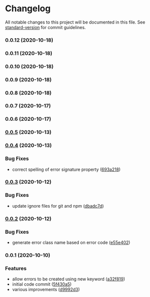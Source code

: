 # Changelog

All notable changes to this project will be documented in this file. See [standard-version](https://github.com/conventional-changelog/standard-version) for commit guidelines.

### 0.0.12 (2020-10-18)

### 0.0.11 (2020-10-18)

### 0.0.10 (2020-10-18)

### 0.0.9 (2020-10-18)

### 0.0.8 (2020-10-18)

### 0.0.7 (2020-10-17)

### 0.0.6 (2020-10-17)

### [0.0.5](https://github.com/codeandcats/computer-says-no/compare/v0.0.4...v0.0.5) (2020-10-13)

### [0.0.4](https://github.com/codeandcats/computer-says-no/compare/v0.0.3...v0.0.4) (2020-10-13)


### Bug Fixes

* correct spelling of error signature property ([693a218](https://github.com/codeandcats/computer-says-no/commit/693a2180a732d2f3f8e6720c3b5acead5bf48df8))

### [0.0.3](https://github.com/codeandcats/computer-says-no/compare/v0.0.2...v0.0.3) (2020-10-12)


### Bug Fixes

* update ignore files for git and npm ([dbadc7d](https://github.com/codeandcats/computer-says-no/commit/dbadc7d084707d775ea870397e1bc48f3ac5424a))

### [0.0.2](https://github.com/codeandcats/computer-says-no/compare/v0.0.1...v0.0.2) (2020-10-12)


### Bug Fixes

* generate error class name based on error code ([e55e402](https://github.com/codeandcats/computer-says-no/commit/e55e4027ae693a09f62b3704fd4bf3c8d1fc192b))

### 0.0.1 (2020-10-10)

### Features

* allow errors to be created using new keyword ([a32f819](https://github.com/codeandcats/computer-says-no/commit/a32f819a0b617de43421d46f4b27084651419db8))
* initial code commit ([5f430a5](https://github.com/codeandcats/computer-says-no/commit/5f430a594f9a5b3166c38a9abaa26ed559cd70c2))
* various improvements ([d9992d3](https://github.com/codeandcats/computer-says-no/commit/d9992d376689238f5bcae5171ad80248288723f4))
